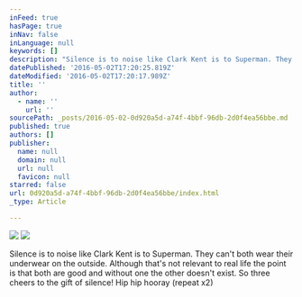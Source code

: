 ```yaml
---
inFeed: true
hasPage: true
inNav: false
inLanguage: null
keywords: []
description: "Silence is to noise like Clark Kent is to Superman. They can't both wear their underwear on the outside. Although that's not relevant to real life the point is that both are good and without one the other doesn't exist. So three cheers to the gift of silence! Hip hip hooray (repeat x2)"
datePublished: '2016-05-02T17:20:25.819Z'
dateModified: '2016-05-02T17:20:17.989Z'
title: ''
author:
  - name: ''
    url: ''
sourcePath: _posts/2016-05-02-0d920a5d-a74f-4bbf-96db-2d0f4ea56bbe.md
published: true
authors: []
publisher:
  name: null
  domain: null
  url: null
  favicon: null
starred: false
url: 0d920a5d-a74f-4bbf-96db-2d0f4ea56bbe/index.html
_type: Article

---
```

![](https://s3-us-west-2.amazonaws.com/the-grid-img/p/6eb9a57cdd34b76a543c65c27531f62df1193fb3.jpg)
![](https://the-grid-user-content.s3-us-west-2.amazonaws.com/61179d50-a758-4aaa-b98e-c430f04b389e.jpg)

Silence is to noise like Clark Kent is to Superman. They can't both wear their underwear on the outside. Although that's not relevant to real life the point is that both are good and without one the other doesn't exist. So three cheers to the gift of silence! Hip hip hooray (repeat x2)